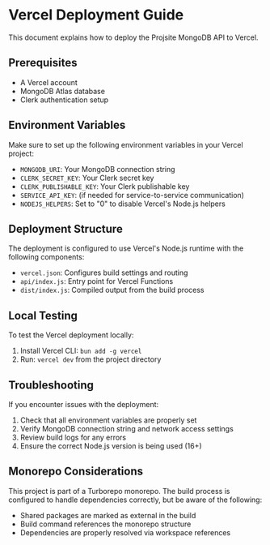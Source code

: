 # Vercel Deployment Guide

This document explains how to deploy the Projsite MongoDB API to Vercel.

## Prerequisites

- A Vercel account
- MongoDB Atlas database
- Clerk authentication setup

## Environment Variables

Make sure to set up the following environment variables in your Vercel project:

- `MONGODB_URI`: Your MongoDB connection string
- `CLERK_SECRET_KEY`: Your Clerk secret key
- `CLERK_PUBLISHABLE_KEY`: Your Clerk publishable key
- `SERVICE_API_KEY`: (if needed for service-to-service communication)
- `NODEJS_HELPERS`: Set to "0" to disable Vercel's Node.js helpers

## Deployment Structure

The deployment is configured to use Vercel's Node.js runtime with the following components:

- `vercel.json`: Configures build settings and routing
- `api/index.js`: Entry point for Vercel Functions
- `dist/index.js`: Compiled output from the build process

## Local Testing

To test the Vercel deployment locally:

1. Install Vercel CLI: `bun add -g vercel`
2. Run: `vercel dev` from the project directory

## Troubleshooting

If you encounter issues with the deployment:

1. Check that all environment variables are properly set
2. Verify MongoDB connection string and network access settings
3. Review build logs for any errors
4. Ensure the correct Node.js version is being used (16+)

## Monorepo Considerations

This project is part of a Turborepo monorepo. The build process is configured to handle dependencies correctly, but be aware of the following:

- Shared packages are marked as external in the build
- Build command references the monorepo structure
- Dependencies are properly resolved via workspace references 
